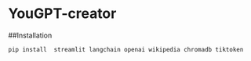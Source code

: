 # YouGPT-creator

##Installation
  
  `pip install  streamlit langchain openai wikipedia chromadb tiktoken`
  
